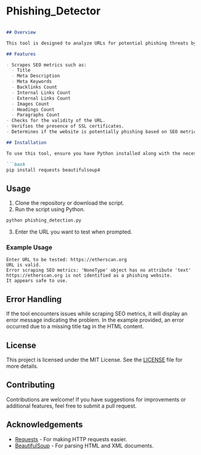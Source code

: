 # Phishing_Detector

```markdown

## Overview

This tool is designed to analyze URLs for potential phishing threats by scraping various SEO metrics and checking the safety of the website. It utilizes requests and BeautifulSoup to gather information about the webpage and determines whether the site is safe to use based on SSL certificates and phishing indicators.

## Features

- Scrapes SEO metrics such as:
  - Title
  - Meta Description
  - Meta Keywords
  - Backlinks Count
  - Internal Links Count
  - External Links Count
  - Images Count
  - Headings Count
  - Paragraphs Count
- Checks for the validity of the URL.
- Verifies the presence of SSL certificates.
- Determines if the website is potentially phishing based on SEO metrics.

## Installation

To use this tool, ensure you have Python installed along with the necessary libraries. You can install the required packages using pip:

```bash
pip install requests beautifulsoup4
```

## Usage

1. Clone the repository or download the script.
2. Run the script using Python.

```bash
python phishing_detection.py
```

3. Enter the URL you want to test when prompted.

### Example Usage

```plaintext
Enter URL to be tested: https://etherscan.org
URL is valid.
Error scraping SEO metrics: 'NoneType' object has no attribute 'text'
https://etherscan.org is not identified as a phishing website.
It appears safe to use.
```

## Error Handling

If the tool encounters issues while scraping SEO metrics, it will display an error message indicating the problem. In the example provided, an error occurred due to a missing title tag in the HTML content.

## License

This project is licensed under the MIT License. See the [LICENSE](LICENSE) file for more details.

## Contributing

Contributions are welcome! If you have suggestions for improvements or additional features, feel free to submit a pull request.

## Acknowledgements

- [Requests](https://docs.python-requests.org/en/master/) - For making HTTP requests easier.
- [BeautifulSoup](https://www.crummy.com/software/BeautifulSoup/bs4/doc/) - For parsing HTML and XML documents.
```
